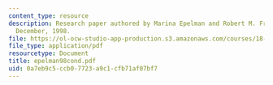 ```yaml
---
content_type: resource
description: Research paper authored by Marina Epelman and Robert M. Freund, M.I.T.,
  December, 1998.
file: https://ol-ocw-studio-app-production.s3.amazonaws.com/courses/18-409-behavior-of-algorithms-spring-2002/0a7eb9c5ccb07723a9c1cfb71af07bf7_epelman98cond.pdf
file_type: application/pdf
resourcetype: Document
title: epelman98cond.pdf
uid: 0a7eb9c5-ccb0-7723-a9c1-cfb71af07bf7
---
```

